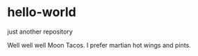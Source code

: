 # hello-world
just another repository

Well well well
Moon Tacos.  I prefer martian hot wings and pints.
